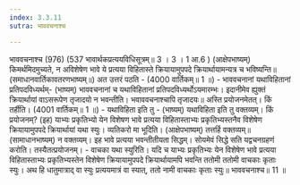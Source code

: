```yaml
---
index: 3.3.11
sutra: भाववचनाश्च

---
```

 भाववचनाश्च (976) (537 भावार्थकप्रत्ययविधिसूत्रम्॥ 3 । 3 । 1 आ.6 ) (आक्षेपभाष्यम्) किमर्थमिदमुच्यते, न अविशेषेण भावे ये प्रत्यया विहितास्ते क्रियायामुपपदे क्रियार्थायामन्यत्र च भविष्यन्ति॥ (समाधानवार्तिकावतरणभाष्यम्॥) अत उत्तरं पठति -  (4000 वार्तिकम्॥ 1 ॥) - भाववचनानां यथाविहितानां प्रतिपदविध्यर्थम्- (भाष्यम्) भाववचनानां च यथाविहितानां प्रतिपदविध्यर्थोऽयमारम्भः। इदानीमेव ह्युक्तं क्रियार्थायां वाऽसरूपेण तृजादयो न भवन्तीति। भवाववचनाश्चापि तृजादयः॥ अस्ति प्रयोजनमेतत्। किं तर्हीति। (4001 वार्तिकम्॥ 1 ॥) - यथाविहिता इति तु - (भाष्यम्) यथाविहिता इति तु वक्तव्यम्। किं प्रयोजनम्? (इह) याभ्यः प्रकृतिभ्यो येन विशेषण भावे प्रत्यया विहितास्ताभ्यः प्रकृतिभ्यस्तनैव विशेषेण क्रियायामुपपदे क्रियार्थायां यथा स्युः। व्यतिकरो मा भूदिति। (आक्षेपभाष्यम्) तत्तर्हि वक्तव्यम्॥ (सामाधानभाष्यम्) न वक्तव्यम्। इह भावे प्रत्यया भवन्तीतीयता सिद्धम्। सोयमेवं सिद्धे सति यद्वचनग्रहणं करोति। तस्यैतत्प्रयोजनम्।  - वाचका यथा स्युरिति। यदि च याभ्यः प्रकृतिभ्यः येन विशेषेण भावे प्रत्यया विहितास्ताभ्यः प्रकृतिभ्यस्तेन विशेषेण क्रियायामुपपदे क्रियार्थायामपि भवन्ति ततोमी ततोमी वाचकाः कृताः स्युः। अथ हि धातुमात्राद् वा स्युः प्रत्ययमात्रं वा स्यात्, ततो नामी वाचकाः कृताः स्युः॥ भाववचनाश्च॥ 11 ॥ 